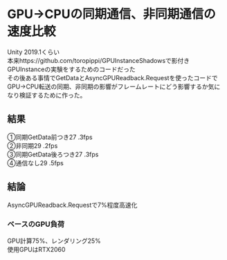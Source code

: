 # GPU→CPUの同期通信、非同期通信の速度比較

Unity 2019.1くらい  
本来https://github.com/toropippi/GPUInstanceShadowsで影付きGPUInstanceの実験をするためのコードだった  
その後ある事情でGetDataとAsyncGPUReadback.Requestを使ったコードでGPU→CPU転送の同期、非同期の影響がフレームレートにどう影響するか気になり検証するために作った。  
  
## 結果  
①同期GetData前つき27 .3fps  
②非同期29 .2fps  
③同期GetData後ろつき27 .3fps  
④通信なし29 .5fps  
  
## 結論  
AsyncGPUReadback.Requestで7%程度高速化  
  
### ベースのGPU負荷  
GPU計算75%、レンダリング25%  
使用GPUはRTX2060  
  
